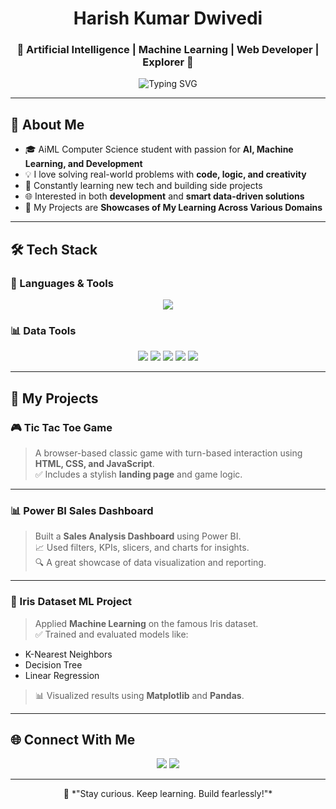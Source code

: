 <h1 align="center"> Harish Kumar Dwivedi</h1>
<h3 align="center">🚀 Artificial Intelligence | Machine Learning | Web Developer | Explorer 🚀</h3>

<p align="center">
  <img src="https://readme-typing-svg.herokuapp.com?font=Fira+Code&size=25&pause=1000&center=true&vCenter=true&width=440&lines=Creating,+Learning+New+Things" alt="Typing SVG" />
</p>

---

## 🧠 About Me
- 🎓 AiML Computer Science student with passion for **AI, Machine Learning, and Development**
- 💡 I love solving real-world problems with **code, logic, and creativity**
- 🧪 Constantly learning new tech and building side projects
- 🌐 Interested in both **development** and **smart data-driven solutions**
- 🌱 My Projects are **Showcases of My Learning Across Various Domains**

---

## 🛠️ Tech Stack

### 🚀 Languages & Tools

<p align="center">
  <img src="https://skillicons.dev/icons?i=python,cpp,js,html,css,mysql,git,github,vscode,pandas,numpy" />
</p>

### 📊 Data Tools

<p align="center">
  <img src="https://img.shields.io/badge/Numpy-013243?style=for-the-badge&logo=numpy&logoColor=white" />
  <img src="https://img.shields.io/badge/Scikit--Learn-F7931E?style=for-the-badge&logo=scikit-learn&logoColor=white" />
  <img src="https://img.shields.io/badge/Pandas-150458?style=for-the-badge&logo=pandas&logoColor=white" />
  <img src="https://img.shields.io/badge/Matplotlib-008080?style=for-the-badge&logo=matplotlib&logoColor=white" />
  <img src="https://img.shields.io/badge/PowerBI-F2C811?style=for-the-badge&logo=powerbi&logoColor=black" />
</p>

---

## 📂 My Projects

### 🎮 Tic Tac Toe Game
> A browser-based classic game with turn-based interaction using **HTML, CSS, and JavaScript**.  
> ✅ Includes a stylish **landing page** and game logic.  

---

### 📊 Power BI Sales Dashboard
> Built a **Sales Analysis Dashboard** using Power BI.  
> 📈 Used filters, KPIs, slicers, and charts for insights.  
> 🔍 A great showcase of data visualization and reporting.

---
### 🌸 Iris Dataset ML Project
> Applied **Machine Learning** on the famous Iris dataset.  
> ✅ Trained and evaluated models like:
- K-Nearest Neighbors  
- Decision Tree  
- Linear Regression  
> 📊 Visualized results using **Matplotlib** and **Pandas**.

---

## 🌐 Connect With Me

<p align="center">
  <a href="https://www.linkedin.com/in/iharishdwivedi/"><img src="https://img.shields.io/badge/-LinkedIn-blue?style=for-the-badge&logo=linkedin&logoColor=white" /></a>
  <a href="mailto:iharishdwivedi@gmail.com"><img src="https://img.shields.io/badge/-Gmail-D14836?style=for-the-badge&logo=gmail&logoColor=white" /></a>
</p>

---

<p align="center">
  🚀 *"Stay curious. Keep learning. Build fearlessly!"*
</p>
